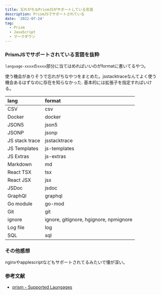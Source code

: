```yaml
---
title: 忘れがちなPrismJSがサポートしている言語
description: PrismJSでサポートされている
date: '2022-07-24'
tag:
  - Prism
  - JavaScript
  - マークダウン
---
```


### PrismJSでサポートされている言語を抜粋
`language-xxxx`の`xxxx`部分に当てはめればいいのがformatに書いてるやつ。

使う機会がありそうで忘れがちなやつをまとめた。jsstacktraceなんてよく使う機会あるはずなのに存在を知らなかった.
基本的には拡張子を指定すればいける。


| lang | format |
|:-----------|:------------|
| CSV| csv|
| Docker| docker|
| JSON5| json5|
| JSONP| jsonp|
| JS stack trace| jsstacktrace|
| JS Templates| js-templates|
| JS Extras| js-extras|
| Markdown| md|
| React TSX| tsx|
| React JSX| jsx|
| JSDoc| jsdoc|
| GraphQl| graphql|
| Go module| go-mod|
| Git| git|
| ignore| ignore, gitignore, hgignore, npmignore|
| Log file| log|
| SQL| sql|

### その他感想
nginxやapplescriptなどもサポートされてるみたいで懐が深い。

### 参考文献
- [prism - Supported Laungages](https://prismjs.com/#supported-languages)